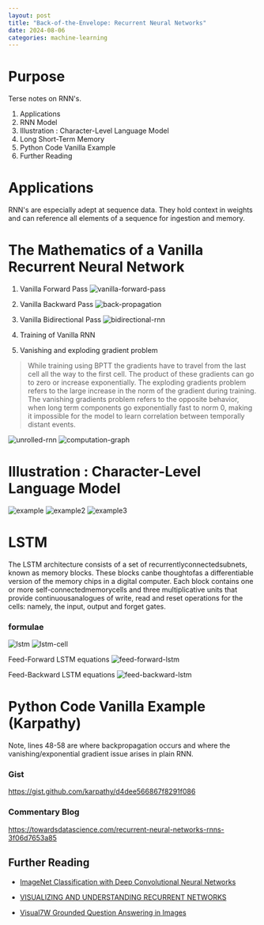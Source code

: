 ```yaml
---
layout: post
title: "Back-of-the-Envelope: Recurrent Neural Networks"
date: 2024-08-06
categories: machine-learning
---
```

# Purpose

Terse notes on RNN's.

<ol>
    <li>Applications</li>
    <li>RNN Model</li>
    <li>Illustration : Character-Level Language Model</li>
    <li>Long Short-Term Memory</li>
    <li>Python Code Vanilla Example</li>
    <li>Further Reading</li>
</ol>

# Applications
RNN's are especially adept at sequence data. They hold context in weights and can reference all elements of a sequence for ingestion and memory.


# The Mathematics of a Vanilla Recurrent Neural Network
1. Vanilla Forward Pass
![vanilla-forward-pass](/blog/assets/2024/rnn/vanilla-forward-pass.png)
2. Vanilla Backward Pass
![back-propagation](/blog/assets/2024/rnn/back-propagation.png)
3. Vanilla Bidirectional Pass
![bidirectional-rnn](/blog/assets/2024/rnn/bidirectional-rnn.png)
4. Training of Vanilla RNN

5. Vanishing and exploding gradient problem
> While training using BPTT the gradients have to travel from the last cell all the way to the first cell. The product of these gradients can go to zero or increase exponentially. The exploding gradients problem refers to the large increase in the norm of the gradient during training. The vanishing gradients problem refers to the opposite behavior, when long term components go exponentially fast to norm 0, making it impossible for the model to learn correlation between temporally distant events.

![unrolled-rnn](/blog/assets/2024/rnn/unrolled-rnn.png)
![computation-graph](/blog/assets/2024/rnn/computation-graph.png)

# Illustration : Character-Level Language Model
![example](/blog/assets/2024/rnn/example.png)
![example2](/blog/assets/2024/rnn/example2.png)
![example3](/blog/assets/2024/rnn/example3.png)



# LSTM
The LSTM architecture consists of a set of recurrentlyconnectedsubnets, known as memory blocks. These blocks canbe thoughtofas a differentiable version of the memory chips in a digital computer. Each block contains one or more self-connectedmemorycells and three multiplicative units that provide continuousanalogues of write, read and reset operations for the cells: namely, the input, output and forget gates.

### formulae
![lstm](/blog/assets/2024/rnn/lstm.png)
![lstm-cell](/blog/assets/2024/rnn/lstm-cell.svg)

Feed-Forward LSTM equations
![feed-forward-lstm](/blog/assets/2024/rnn/feed-forward-lstm.png)

Feed-Backward LSTM equations
![feed-backward-lstm](/blog/assets/2024/rnn/feed-backward-lstm.png)


# Python Code Vanilla Example (Karpathy)
Note, lines 48-58 are where backpropagation occurs and where the vanishing/exponential gradient issue arises in plain RNN.

### Gist
https://gist.github.com/karpathy/d4dee566867f8291f086
### Commentary Blog
https://towardsdatascience.com/recurrent-neural-networks-rnns-3f06d7653a85

## Further Reading

* [ImageNet Classification with Deep Convolutional Neural Networks](https://proceedings.neurips.cc/paper_files/paper/2012/file/c399862d3b9d6b76c8436e924a68c45b-Paper.pdf)

* [VISUALIZING AND UNDERSTANDING RECURRENT NETWORKS](https://arxiv.org/pdf/1506.02078)

* [Visual7W Grounded Question Answering in Images](https://arxiv.org/pdf/1511.03416)

